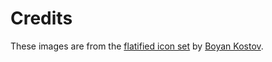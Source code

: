 # Credits

These images are from the
[flatified icon set](https://www.behance.net/gallery/11379569/Flatified)
by [Boyan Kostov](https://www.behance.net/boyankostov).
